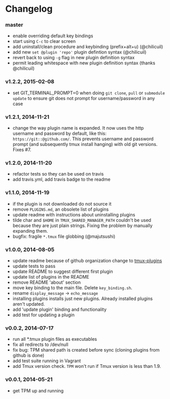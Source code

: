 # Changelog

### master
- enable overriding default key bindings
- start using `C-c` to clear screen
- add uninstall/clean procedure and keybinding (prefix+alt+u) (@chilicuil)
- add new `set @plugin 'repo'` plugin defintion syntax (@chilicuil)
- revert back to using `-g` flag in new plugin definition syntax
- permit leading whitespace with new plugin definition syntax (thanks @chilicuil)

### v1.2.2, 2015-02-08
- set GIT_TERMINAL_PROMPT=0 when doing `git clone`, `pull` or `submodule update`
  to ensure git does not prompt for username/password in any case

### v1.2.1, 2014-11-21
- change the way plugin name is expanded. It now uses the http username
  and password by default, like this: `https://git::@github.com/`. This prevents
  username and password prompt (and subsequently tmux install hanging) with old
  git versions. Fixes #7.

### v1.2.0, 2014-11-20
- refactor tests so they can be used on travis
- add travis.yml, add travis badge to the readme

### v1.1.0, 2014-11-19
- if the plugin is not downloaded do not source it
- remove `PLUGINS.md`, an obsolete list of plugins
- update readme with instructions about uninstalling plugins
- tilde char and `$HOME` in `TMUX_SHARED_MANAGER_PATH` couldn't be used because
  they are just plain strings. Fixing the problem by manually expanding them.
- bugfix: fragile `*.tmux` file globbing (@majutsushi)

### v1.0.0, 2014-08-05
- update readme because of github organization change to
  [tmux-plugins](https://github.com/tmux-plugins)
- update tests to pass
- update README to suggest different first plugin
- update list of plugins in the README
- remove README 'about' section
- move key binding to the main file. Delete `key_binding.sh`.
- rename `display_message` -> `echo_message`
- installing plugins installs just new plugins. Already installed plugins aren't
  updated.
- add 'update plugin' binding and functionality
- add test for updating a plugin

### v0.0.2, 2014-07-17
- run all *.tmux plugin files as executables
- fix all redirects to /dev/null
- fix bug: TPM shared path is created before sync (cloning plugins from github
  is done)
- add test suite running in Vagrant
- add Tmux version check. `TPM` won't run if Tmux version is less than 1.9.

### v0.0.1, 2014-05-21
- get TPM up and running
